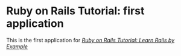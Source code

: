 # Ruby on Rails Tutorial: first application
 
This is the first application for
[*Ruby on Rails Tutorial: Learn Rails by Example*](http://railstutorial.org/)
